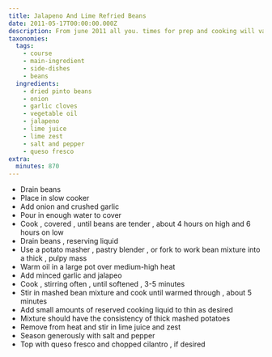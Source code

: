 ```yaml
---
title: Jalapeno And Lime Refried Beans
date: 2011-05-17T00:00:00.000Z
description: From june 2011 all you. times for prep and cooking will vary.
taxonomies:
  tags:
    - course
    - main-ingredient
    - side-dishes
    - beans
  ingredients:
    - dried pinto beans
    - onion
    - garlic cloves
    - vegetable oil
    - jalapeno
    - lime juice
    - lime zest
    - salt and pepper
    - queso fresco
extra:
  minutes: 870
---
```

 - Drain beans
 - Place in slow cooker
 - Add onion and crushed garlic
 - Pour in enough water to cover
 - Cook , covered , until beans are tender , about 4 hours on high and 6 hours on low
 - Drain beans , reserving liquid
 - Use a potato masher , pastry blender , or fork to work bean mixture into a thick , pulpy mass
 - Warm oil in a large pot over medium-high heat
 - Add minced garlic and jalapeo
 - Cook , stirring often , until softened , 3-5 minutes
 - Stir in mashed bean mixture and cook until warmed through , about 5 minutes
 - Add small amounts of reserved cooking liquid to thin as desired
 - Mixture should have the consistency of thick mashed potatoes
 - Remove from heat and stir in lime juice and zest
 - Season generously with salt and pepper
 - Top with queso fresco and chopped cilantro , if desired
